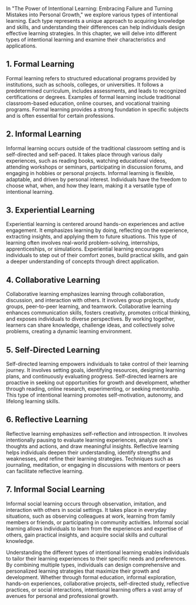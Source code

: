 
In "The Power of Intentional Learning: Embracing Failure and Turning Mistakes into Personal Growth," we explore various types of intentional learning. Each type represents a unique approach to acquiring knowledge and skills, and understanding their differences can help individuals design effective learning strategies. In this chapter, we will delve into different types of intentional learning and examine their characteristics and applications.

1\. Formal Learning
------------------

Formal learning refers to structured educational programs provided by institutions, such as schools, colleges, or universities. It follows a predetermined curriculum, includes assessments, and leads to recognized certifications or degrees. Examples of formal learning include traditional classroom-based education, online courses, and vocational training programs. Formal learning provides a strong foundation in specific subjects and is often essential for certain professions.

2\. Informal Learning
--------------------

Informal learning occurs outside of the traditional classroom setting and is self-directed and self-paced. It takes place through various daily experiences, such as reading books, watching educational videos, attending workshops or seminars, participating in discussion forums, and engaging in hobbies or personal projects. Informal learning is flexible, adaptable, and driven by personal interest. Individuals have the freedom to choose what, when, and how they learn, making it a versatile type of intentional learning.

3\. Experiential Learning
------------------------

Experiential learning is centered around hands-on experiences and active engagement. It emphasizes learning by doing, reflecting on the experience, extracting insights, and applying them to future situations. This type of learning often involves real-world problem-solving, internships, apprenticeships, or simulations. Experiential learning encourages individuals to step out of their comfort zones, build practical skills, and gain a deeper understanding of concepts through direct application.

4\. Collaborative Learning
-------------------------

Collaborative learning emphasizes learning through collaboration, discussion, and interaction with others. It involves group projects, study groups, peer-to-peer learning, and teamwork. Collaborative learning enhances communication skills, fosters creativity, promotes critical thinking, and exposes individuals to diverse perspectives. By working together, learners can share knowledge, challenge ideas, and collectively solve problems, creating a dynamic learning environment.

5\. Self-Directed Learning
-------------------------

Self-directed learning empowers individuals to take control of their learning journey. It involves setting goals, identifying resources, designing learning plans, and continuously evaluating progress. Self-directed learners are proactive in seeking out opportunities for growth and development, whether through reading, online research, experimenting, or seeking mentorship. This type of intentional learning promotes self-motivation, autonomy, and lifelong learning skills.

6\. Reflective Learning
----------------------

Reflective learning emphasizes self-reflection and introspection. It involves intentionally pausing to evaluate learning experiences, analyze one's thoughts and actions, and draw meaningful insights. Reflective learning helps individuals deepen their understanding, identify strengths and weaknesses, and refine their learning strategies. Techniques such as journaling, meditation, or engaging in discussions with mentors or peers can facilitate reflective learning.

7\. Informal Social Learning
---------------------------

Informal social learning occurs through observation, imitation, and interaction with others in social settings. It takes place in everyday situations, such as observing colleagues at work, learning from family members or friends, or participating in community activities. Informal social learning allows individuals to learn from the experiences and expertise of others, gain practical insights, and acquire social skills and cultural knowledge.

Understanding the different types of intentional learning enables individuals to tailor their learning experiences to their specific needs and preferences. By combining multiple types, individuals can design comprehensive and personalized learning strategies that maximize their growth and development. Whether through formal education, informal exploration, hands-on experiences, collaborative projects, self-directed study, reflective practices, or social interactions, intentional learning offers a vast array of avenues for personal and professional growth.
